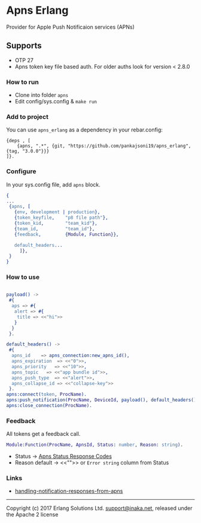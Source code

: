 
# Apns Erlang

Provider for Apple Push Notificaion services (APNs)

## Supports

- OTP 27
- Apns token key file based auth. For older auths look for version < 2.8.0

### How to run

- Clone into folder `apns`
- Edit config/sys.config & `make run`

### Add to project

You can use `apns_erlang` as a dependency in your rebar.config:

    {deps , [
        {apns, ".*", {git, "https://github.com/pankajsoni19/apns_erlang", {tag, "3.0.0"}}}
    ]}.

### Configure

In your sys.config file, add `apns` block.

```erlang
{
...
 {apns, [
   {env, development | production},
   {token_keyfile,    "p8 file path"},
   {token_kid,        "team_kid"},
   {team_id,          "team_id"},
   {feedback,         {Module, Function}},

   default_headers...
     ]},
 }
}
```

### How to use

```erlang

payload() ->
 #{
  aps => #{
   alert => #{
    title => <<"hi">>
   }
  }
 }.

default_headers() ->
 #{
  apns_id    => apns_connection:new_apns_id(),
  apns_expiration  => <<"0">>,
  apns_priority   => <<"10">>,
  apns_topic   => <<"app bundle id">>,
  apns_push_type  => <<"alert">>,
  apns_collapse_id => <<"collapse-key">>
 }.
apns:connect(token, ProcName).
apns:push_notification(ProcName, DeviceId, payload(), default_headers()).
apns:close_connection(ProcName).
```

### Feedback

All tokens get a feedback call.

```erlang
Module:Function(ProcName, ApnsId, Status: number, Reason: string).
```

- Status -> [Apns Status Response Codes](https://developer.apple.com/documentation/usernotifications/handling-notification-responses-from-apns)
- Reason default -> <<"">> or `Error string` column from Status

### Links

- [handling-notification-responses-from-apns](https://developer.apple.com/documentation/usernotifications/handling-notification-responses-from-apns)

----

Copyright (c) 2017 Erlang Solutions Ltd. <support@inaka.net>, released under the Apache 2 license
